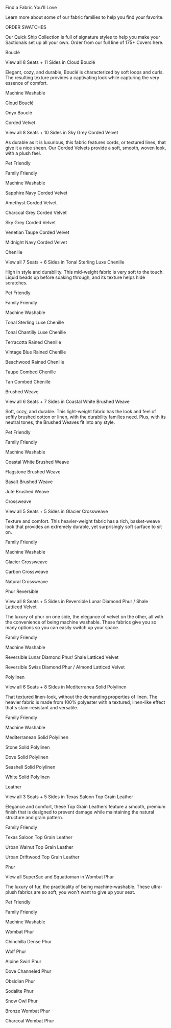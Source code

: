 Find a Fabric You'll Love

Learn more about some of our fabric families to help you find your favorite.

ORDER SWATCHES

Our Quick Ship Collection is full of signature styles to help you make your Sactionals set up all your own. Order from our full line of 175+ Covers here.

Bouclé

View all 8 Seats + 11 Sides in Cloud Bouclé

Elegant, cozy, and durable, Bouclé is characterized by soft loops and curls. The resulting texture provides a captivating look while capturing the very essence of comfort.

Machine Washable

Cloud Bouclé

Onyx Bouclé

Corded Velvet

View all 8 Seats + 10 Sides in Sky Grey Corded Velvet

As durable as it is luxurious, this fabric features cords, or textured lines, that give it a nice sheen. Our Corded Velvets provide a soft, smooth, woven look, with a plush feel.

Pet Friendly

Family Friendly

Machine Washable

Sapphire Navy Corded Velvet

Amethyst Corded Velvet

Charcoal Grey Corded Velvet

Sky Grey Corded Velvet

Venetian Taupe Corded Velvet

Midnight Navy Corded Velvet

Chenille

View all 7 Seats + 6 Sides in Tonal Sterling Luxe Chenille

High in style and durability. This mid-weight fabric is very soft to the touch. Liquid beads up before soaking through, and its texture helps hide scratches.

Pet Friendly

Family Friendly

Machine Washable

Tonal Sterling Luxe Chenille

Tonal Chantilly Luxe Chenille

Terracotta Rained Chenille

Vintage Blue Rained Chenille

Beachwood Rained Chenille

Taupe Combed Chenille

Tan Combed Chenille

Brushed Weave

View all 6 Seats + 7 Sides in Coastal White Brushed Weave

Soft, cozy, and durable. This light-weight fabric has the look and feel of softly brushed cotton or linen, with the durability families need. Plus, with its neutral tones, the Brushed Weaves fit into any style.

Pet Friendly

Family Friendly

Machine Washable

Coastal White Brushed Weave

Flagstone Brushed Weave

Basalt Brushed Weave

Jute Brushed Weave

Crossweave

View all 5 Seats + 5 Sides in Glacier Crossweave

Texture and comfort. This heavier-weight fabric has a rich, basket-weave look that provides an extremely durable, yet surprisingly soft surface to sit on.

Family Friendly

Machine Washable

Glacier Crossweave

Carbon Crossweave

Natural Crossweave

Phur Reversible

View all 8 Seats + 5 Sides in Reversible Lunar Diamond Phur / Shale Latticed Velvet

The luxury of phur on one side, the elegance of velvet on the other, all with the convenience of being machine washable. These fabrics give you so many options so you can easily switch up your space.

Family Friendly

Machine Washable

Reversible Lunar Diamond Phur/ Shale Latticed Velvet

Reversible Swiss Diamond Phur / Almond Latticed Velvet

Polylinen

View all 6 Seats + 8 Sides in Mediterranea Solid Polylinen

That textured linen-look, without the demanding properties of linen. The heavier fabric is made from 100% polyester with a textured, linen-like effect that's stain-resistant and versatile.

Family Friendly

Machine Washable

Mediterranean Solid Polylinen

Stone Solid Polylinen

Dove Solid Polylinen

Seashell Solid Polylinen

White Solid Polylinen

Leather

View all 3 Seats + 5 Sides in Texas Saloon Top Grain Leather

Elegance and comfort, these Top Grain Leathers feature a smooth, premium finish that is designed to prevent damage while maintaining the natural structure and grain pattern.

Family Friendly

Texas Saloon Top Grain Leather

Urban Walnut Top Grain Leather

Urban Driftwood Top Grain Leather

Phur

View all SuperSac and Squattoman in Wombat Phur

The luxury of fur, the practicality of being machine-washable. These ultra-plush fabrics are so soft, you won't want to give up your seat.

Pet Friendly

Family Friendly

Machine Washable

Wombat Phur

Chinchilla Dense Phur

Wolf Phur

Alpine Swirl Phur

Dove Channeled Phur

Obsidian Phur

Sodalite Phur

Snow Owl Phur

Bronze Wombat Phur

Charcoal Wombat Phur